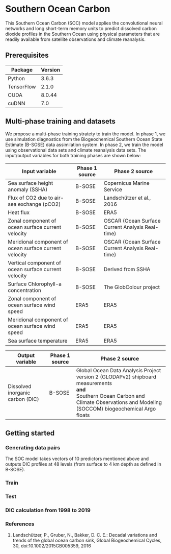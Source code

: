 # Southern Ocean Carbon
This Southern Ocean Carbon (SOC) model applies the convolutional neural networks and long short-term memory units to predict dissolved carbon dioxide profiles in the Southern Ocean using physical parameters that are readily available from satellite observations and climate reanalysis.

## Prerequisites
Package     | Version
---------   | -----------
Python      | 3.6.3
TensorFlow  | 2.1.0
CUDA        | 8.0.44
cuDNN       | 7.0

## Multi-phase training and datasets
We propose a multi-phase training stratety to train the model. In phase 1, we use simulation diagnostics from the Biogeochemical Southern Ocean State Estimate (B-SOSE) data assimilation system. In phase 2, we train the model using observational data sets and climate reanalysis data sets. The input/output variables for both training phases are shown below:

Input variable                                          | Phase 1 source      | Phase 2 source
--------------------------------------------------------|---------------------|--------------
Sea surface height anomaly (SSHA)                       | B-SOSE              | Copernicus Marine Service
Flux of CO2 due to air-sea exchange (pCO2)              | B-SOSE              | Landschützer et al., 2016
Heat flux                                               | B-SOSE              | ERA5
Zonal component of ocean surface current velocity       | B-SOSE              | OSCAR (Ocean Surface Current Analysis Real-time)
Meridional component of ocean surface current velocity  | B-SOSE              | OSCAR (Ocean Surface Current Analysis Real-time)
Vertical component of ocean surface current velocity    | B-SOSE              | Derived from SSHA
Surface Chlorophyll-a concentration                     | B-SOSE              | The GlobColour project
Zonal component of ocean surface wind speed             | ERA5                | ERA5
Meridional component of ocean surface wind speed        | ERA5                | ERA5
Sea surface temperature                                 | ERA5                | ERA5


Output variable                                         | Phase 1 source      | Phase 2 source
--------------------------------------------------------|---------------------|--------------
Dissolved inorganic carbon (DIC)                        | B-SOSE              | Global Ocean Data Analysis Project version 2 (GLODAPv2) shipboard measurements<br />**and**<br />Southern Ocean Carbon and Climate Observations and Modeling (SOCCOM) biogeochemical Argo floats

## Getting started
### Generating data pairs
The SOC model takes vectors of 10 predictors mentioned above and outputs DIC profiles at 48 levels (from surface to 4 km depth as defined in B-SOSE).
### Train 
### Test
### DIC calculation from 1998 to 2019

### References
1. Landschützer, P., Gruber, N., Bakker, D. C. E.: Decadal variations and trends of the global ocean carbon sink, Global Biogeochemical Cycles, 30, doi:10.1002/2015GB005359, 2016

